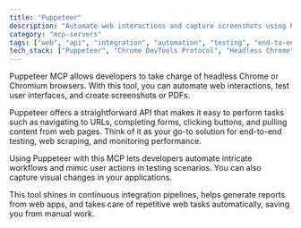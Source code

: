 ```yaml
---
title: "Puppeteer"
description: "Automate web interactions and capture screenshots using Puppeteer for browser automation and testing."
category: "mcp-servers"
tags: ["web", "api", "integration", "automation", "testing", "end-to-end testing", "web scraping", "performance monitoring"]
tech_stack: ["Puppeteer", "Chrome DevTools Protocol", "Headless Chrome", "Web Automation", "Testing", "Continuous Integration"]
---
```


Puppeteer MCP allows developers to take charge of headless Chrome or Chromium browsers. With this tool, you can automate web interactions, test user interfaces, and create screenshots or PDFs.

Puppeteer offers a straightforward API that makes it easy to perform tasks such as navigating to URLs, completing forms, clicking buttons, and pulling content from web pages. Think of it as your go-to solution for end-to-end testing, web scraping, and monitoring performance.

Using Puppeteer with this MCP lets developers automate intricate workflows and mimic user actions in testing scenarios. You can also capture visual changes in your applications.

This tool shines in continuous integration pipelines, helps generate reports from web apps, and takes care of repetitive web tasks automatically, saving you from manual work.
